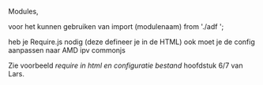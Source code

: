 Modules,

voor het kunnen gebruiken van 
import (modulenaam) from './adf '; 

heb je Require.js nodig (deze defineer je in de HTML)
ook moet je de config aanpassen naar AMD ipv commonjs

Zie voorbeeld *require in html en configuratie bestand* hoofdstuk 6/7 van Lars.